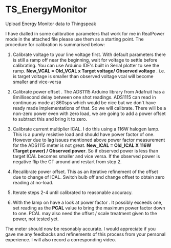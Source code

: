 # TS_EnergyMonitor
Upload Energy Monitor data to Thingspeak

I have dialled in some calibration parameters that work for me in RealPower mode in the attached file please use them as a starting point. The procedure for calibration is summarised below:

1. Calibrate voltage to your line voltage first. With default parameters there is still a ramp off near the beginning, wait for voltage to settle before calibrating. You can use Arduino IDE's built in Serial plotter to see the ramp.
**New_VCAL = Old_VCAL x Target voltage/ Observed voltage** . i.e. is target voltage is smaller than observed voltage vcal will become smaller and vice-versa

2. Calibrate power offset . The ADS1115 Arduino library from Adafruit has a 8millisecond delay between one shot readings. ADS1115 can read in continuous mode at 860sps which would be nice but we don't have ready made implementations of that. So we will calibrate. There will be a non-zero power even with zero load, we are going to add a power offset to subtract this and bring it to zero.

3. Calibrate current multiplier ICAL. I do this using a 116W halogen lamp. This is a purely resistive load and should have power factor of one. However due to lag issues mentioned above power factor measurement for the ADS1115 meter is not great. **New_ICAL = Old_ICAL X 116W (Target power) / Observed power**. So if observed power is less than target ICAL becomes smaller and vice versa. If the observed power is negative flip the CT around and restart from step 2.

4. Recalibrate power offset. This as an iterative refinement of the offset due to change of ICAL. Switch bulb off and change offset to obtain zero reading at no-load.

5. Iterate steps 2-4 until calibrated to reasonable accuracy.

6. With the lamp on have a look at power factor . It possibly exceeds one, set reading as the **PCAL** value to bring the maximum power factor down to one. PCAL may also need the offset / scale treatment given to the power, not tested yet.

The meter should now be resonably accurate. I would appreciate if you gave me any feedbacks and refinements of this process from your personal experience. I will also record a corresponding video.

